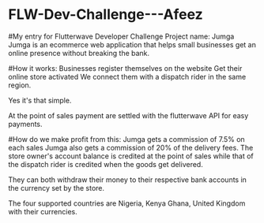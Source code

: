# FLW-Dev-Challenge---Afeez
#My entry for Flutterwave Developer Challenge
Project name: Jumga
Jumga is an ecommerce web application that helps small businesses get an online presence without breaking the bank.

#How it works:
Businesses register themselves on the website
Get their online store activated
We connect them with a dispatch rider in the same region.

Yes it's that simple.

At the point of sales payment are settled with the flutterwave API for easy payments.

#How do we make profit from this:
Jumga gets a commission of 7.5% on each sales
Jumga also gets a commission of 20% of the delivery fees.
The store owner's account balance is credited at the point of sales while that of the dispatch rider is credited when the goods get delivered.

They can both withdraw their money to their respective bank accounts in the currency set by the store.

The four supported countries are Nigeria, Kenya Ghana, United Kingdom with their currencies.
